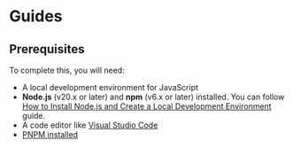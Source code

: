 # Guides

## Prerequisites

To complete this, you will need:

- A local development environment for JavaScript
- **Node.js** (v20.x or later) and **npm** (v6.x or later) installed. You can follow
  [How to Install Node.js and Create a Local Development Environment](https://www.digitalocean.com/community/tutorial_series/how-to-install-node-js-and-create-a-local-development-environment)
  guide.
- A code editor like [Visual Studio Code](https://code.visualstudio.com/download)
- [PNPM installed](https://pnpm.io/installation)
